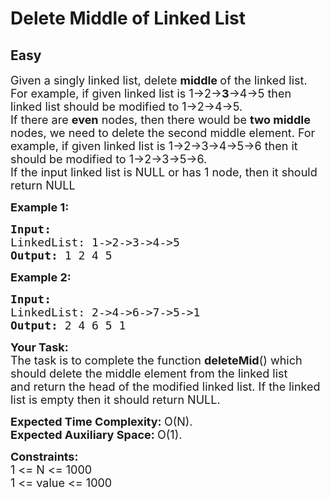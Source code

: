 # Delete Middle of Linked List
## Easy 
<div class="problem-statement">
                <p></p><p><span style="font-size:18px">Given a singly linked list, delete <strong>middle&nbsp;</strong>of the linked list. For example, if given linked list is 1-&gt;2-&gt;<strong>3</strong>-&gt;4-&gt;5 then linked list should be modified to 1-&gt;2-&gt;4-&gt;5.<br>
If there are <strong>even</strong> nodes, then there would be <strong>two middle </strong>nodes, we need to delete the second middle element. For example, if given linked list is 1-&gt;2-&gt;3-&gt;4-&gt;5-&gt;6 then it should be modified to 1-&gt;2-&gt;3-&gt;5-&gt;6.</span><br>
<span style="font-size:18px">If the input linked list is NULL or has 1 node, then it should return NULL</span></p>

<p><span style="font-size:18px"><strong>Example 1:</strong></span></p>

<pre style="position: relative;"><span style="font-size:18px"><strong>Input:
</strong>LinkedList: 1-&gt;2-&gt;3-&gt;4-&gt;5
<strong>Output: </strong>1 2 4 5</span>
<div class="open_grepper_editor" title="Edit &amp; Save To Grepper"></div></pre>

<p><span style="font-size:18px"><strong>Example 2:</strong></span></p>

<pre style="position: relative;"><span style="font-size:18px"><strong>Input:
</strong>LinkedList: 2-&gt;4-&gt;6-&gt;7-&gt;5-&gt;1
<strong>Output: </strong>2 4 6 5 1</span><div class="open_grepper_editor" title="Edit &amp; Save To Grepper"></div></pre>

<p><span style="font-size:18px"><strong>Your Task:</strong><br>
The task is to complete the function <strong>deleteMid</strong>() which should delete the middle element from the linked list and&nbsp;return the head&nbsp;of the modified linked list.&nbsp;If the linked list is empty then it should return NULL.</span></p>

<p><span style="font-size:18px"><strong>Expected Time Complexity:&nbsp;</strong>O(N).<br>
<strong>Expected Auxiliary Space:&nbsp;</strong>O(1).</span></p>

<p><span style="font-size:18px"><strong>Constraints:</strong><br>
1 &lt;= N &lt;= 1000<br>
1 &lt;= value &lt;= 1000</span></p>
 <p></p>
            </div>